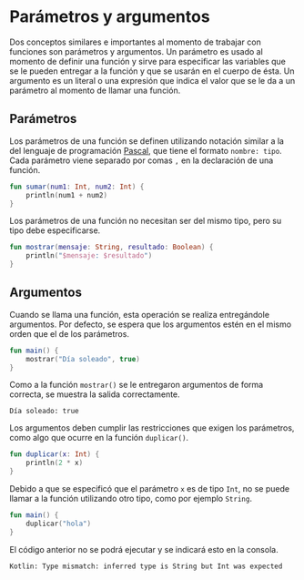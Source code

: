 # Parámetros y argumentos

Dos conceptos similares e importantes al momento de trabajar con funciones son parámetros y argumentos.
Un parámetro es usado al momento de definir una función y sirve para especificar las variables que se le pueden entregar a la función y que se usarán en el cuerpo de ésta.
Un argumento es un literal o una expresión que indica el valor que se le da a un parámetro al momento de llamar una función.

## Parámetros

Los parámetros de una función se definen utilizando notación similar a la del lenguaje de programación [Pascal](https://en.wikipedia.org/wiki/Pascal_(programming_language)), que tiene el formato `nombre: tipo`.
Cada parámetro viene separado por comas `,` en la declaración de una función.

```kotlin
fun sumar(num1: Int, num2: Int) {
    println(num1 + num2)
}
```

Los parámetros de una función no necesitan ser del mismo tipo, pero su tipo debe especificarse.

```kotlin
fun mostrar(mensaje: String, resultado: Boolean) {
    println("$mensaje: $resultado")
}
```

## Argumentos

Cuando se llama una función, esta operación se realiza entregándole argumentos.
Por defecto, se espera que los argumentos estén en el mismo orden que el de los parámetros.

```kotlin
fun main() {
    mostrar("Día soleado", true)
}
```

Como a la función `mostrar()` se le entregaron argumentos de forma correcta, se muestra la salida correctamente.

```text
Día soleado: true
```

Los argumentos deben cumplir las restricciones que exigen los parámetros, como algo que ocurre en la función `duplicar()`.

```kotlin
fun duplicar(x: Int) {
    println(2 * x)
}
```

Debido a que se especificó que el parámetro `x` es de tipo `Int`, no se puede llamar a la función utilizando otro tipo, como por ejemplo `String`.

```kotlin
fun main() {
    duplicar("hola")
}
```

El código anterior no se podrá ejecutar y se indicará esto en la consola.

```text
Kotlin: Type mismatch: inferred type is String but Int was expected
```
